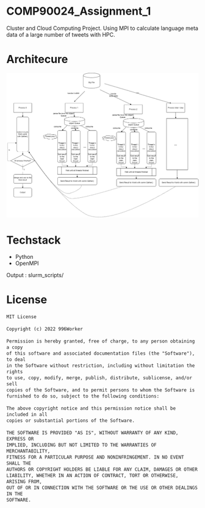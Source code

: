 # COMP90024_Assignment_1
Cluster and Cloud Computing Project. Using MPI to calculate language meta data of a large number of tweets with HPC.

# Architecure
![architecture](https://raw.githubusercontent.com/Blackmesa-Canteen/COMP90024_Assignment_1/master/doc/plan_for_cluster_ass1_v_2_EN.drawio.png?token=GHSAT0AAAAAABVKDY6PPVORDMKS7HCC45WIYVG4ZGQ)

# Techstack
- Python
- OpenMPI

Output : slurm_scripts/

# License
```
MIT License

Copyright (c) 2022 996Worker

Permission is hereby granted, free of charge, to any person obtaining a copy
of this software and associated documentation files (the "Software"), to deal
in the Software without restriction, including without limitation the rights
to use, copy, modify, merge, publish, distribute, sublicense, and/or sell
copies of the Software, and to permit persons to whom the Software is
furnished to do so, subject to the following conditions:

The above copyright notice and this permission notice shall be included in all
copies or substantial portions of the Software.

THE SOFTWARE IS PROVIDED "AS IS", WITHOUT WARRANTY OF ANY KIND, EXPRESS OR
IMPLIED, INCLUDING BUT NOT LIMITED TO THE WARRANTIES OF MERCHANTABILITY,
FITNESS FOR A PARTICULAR PURPOSE AND NONINFRINGEMENT. IN NO EVENT SHALL THE
AUTHORS OR COPYRIGHT HOLDERS BE LIABLE FOR ANY CLAIM, DAMAGES OR OTHER
LIABILITY, WHETHER IN AN ACTION OF CONTRACT, TORT OR OTHERWISE, ARISING FROM,
OUT OF OR IN CONNECTION WITH THE SOFTWARE OR THE USE OR OTHER DEALINGS IN THE
SOFTWARE.
```
